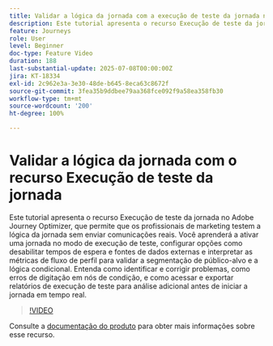 ```yaml
---
title: Validar a lógica da jornada com a execução de teste da jornada no Adobe Journey Optimizer
description: Este tutorial apresenta o recurso Execução de teste da jornada no Adobe Journey Optimizer, que permite que os profissionais de marketing testem a lógica da jornada sem enviar comunicações reais. Você aprenderá a ativar uma jornada no modo de execução de teste, configurar opções como desabilitar tempos de espera e fontes de dados externas e interpretar as métricas de fluxo de perfil para validar a segmentação de público-alvo e a lógica condicional. Entenda como identificar e corrigir problemas, como erros de digitação em nós de condição, e como acessar e exportar relatórios de execução de teste para análise adicional antes de iniciar a jornada em tempo real.
feature: Journeys
role: User
level: Beginner
doc-type: Feature Video
duration: 188
last-substantial-update: 2025-07-08T00:00:00Z
jira: KT-18334
exl-id: 2c962e3a-3e30-48de-b645-8eca63c8672f
source-git-commit: 3fea35b9ddbee79aa368fce092f9a58ea358fb30
workflow-type: tm+mt
source-wordcount: '200'
ht-degree: 100%

---
```


# Validar a lógica da jornada com o recurso Execução de teste da jornada

Este tutorial apresenta o recurso Execução de teste da jornada no Adobe Journey Optimizer, que permite que os profissionais de marketing testem a lógica da jornada sem enviar comunicações reais. Você aprenderá a ativar uma jornada no modo de execução de teste, configurar opções como desabilitar tempos de espera e fontes de dados externas e interpretar as métricas de fluxo de perfil para validar a segmentação de público-alvo e a lógica condicional. Entenda como identificar e corrigir problemas, como erros de digitação em nós de condição, e como acessar e exportar relatórios de execução de teste para análise adicional antes de iniciar a jornada em tempo real.

>[!VIDEO](https://video.tv.adobe.com/v/3464681/?learn=on&enablevpops)

Consulte a [documentação do produto](https://experienceleague.adobe.com/pt-br/docs/journey-optimizer/using/orchestrate-journeys/create-journey/journey-dry-run) para obter mais informações sobre esse recurso.
